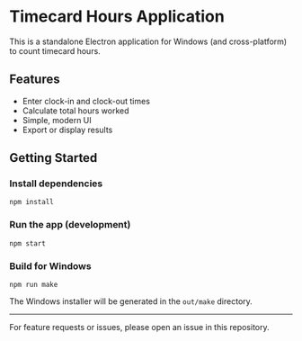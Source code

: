 # Timecard Hours Application

This is a standalone Electron application for Windows (and cross-platform) to count timecard hours. 

## Features
- Enter clock-in and clock-out times
- Calculate total hours worked
- Simple, modern UI
- Export or display results

## Getting Started

### Install dependencies
```
npm install
```

### Run the app (development)
```
npm start
```

### Build for Windows
```
npm run make
```
The Windows installer will be generated in the `out/make` directory.

---

For feature requests or issues, please open an issue in this repository.
